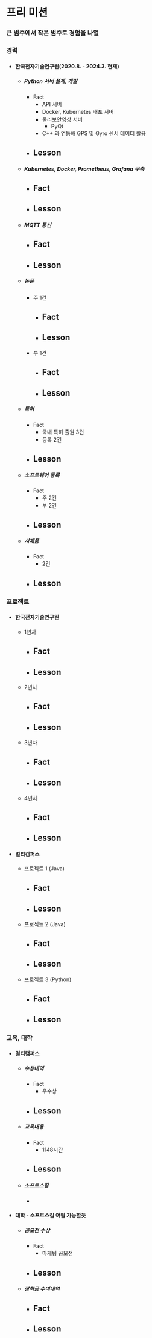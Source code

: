# 프리 미션



### 큰 범주에서 작은 범주로 경험을 나열



### 경력

- #### 한국전자기술연구원(2020.8. - 2024.3. 현재)

  - ##### Python 서버 설계, 개발

    - Fact
      - API 서버
      - Docker, Kubernetes 배포 서버
      - 물리보안영상 서버
        - PyQt
      - C++ 과 연동해 GPS 및 Gyro 센서 데이터 활용
    - Lesson
      - 
  
  - ##### Kubernetes, Docker, Prometheus, Grafana 구축
  
    - Fact
      - 
    - Lesson
      - 
  
  - ##### MQTT 통신
  
    - Fact
      - 
    - Lesson
      - 
  
  - ##### 논문
  
    - 주 1건
      - Fact
        - 
      - Lesson
        - 
    - 부 1건
      - Fact
        - 
      - Lesson
        - 
  
  - ##### 특허
  
    - Fact
      - 국내 특허  출원 3건
      - 등록 2건
    - Lesson
      - 
  
  - ##### 소프트웨어 등록
  
    - Fact
      - 주 2건
      - 부 2건
    - Lesson
      - 
  
  - ##### 시제품
  
    - Fact
      - 2건
    - Lesson
      - 



### 프로젝트

- #### 한국전자기술연구원

  - 1년차
    - Fact
      - 
    - Lesson
      - 
  - 2년차
    - Fact
      - 
    - Lesson
      - 
  - 3년차
    - Fact
      - 
    - Lesson
      - 
  - 4년차
    - Fact
      - 
    - Lesson
      - 

- #### 멀티캠퍼스

  - 프로젝트 1 (Java)
    - Fact
      - 
    - Lesson
      - 
  - 프로젝트 2 (Java)
    - Fact
      - 
    - Lesson
      - 
  - 프로젝트 3 (Python)
    - Fact
      - 
    - Lesson
      - 



### 교육, 대학

- #### 멀티캠퍼스

  - ##### 수상내역

    - Fact
      - 우수상
    - Lesson
      - 

  - ##### 교육내용

    - Fact
      - 1148시간
    - Lesson
      - 

  - ##### 소프트스킬

    - 

- #### 대학 - 소프트스킬 어필 가능할듯

  - ##### 공모전 수상

    - Fact
      - 마케팅 공모전
    - Lesson
      - 
  
  - ##### 장학금 수여내역
  
    - Fact
      - 
    - Lesson
      - 
  
  
